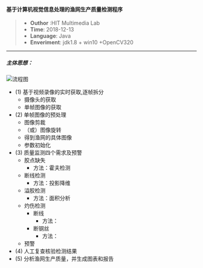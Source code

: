 #### 基于计算机视觉信息处理的渔网生产质量检测程序
> - **Outhor** :HIT Multimedia Lab 
> - **Time**: 2018-12-13 
> - **Language**: Java
> - **Enveriment**: jdk1.8 + win10 +OpenCV320
---
##### 主体思想：
 ![流程图](images/1-1.jpg)
- (1) 基于视频录像的实时获取,逐帧拆分
    -  摄像头的获取
    -  单帧图像的获取
- (2) 单帧图像的预处理
    -  图像剪裁
    - （或）图像旋转
    -  得到渔网的具体图像
    -  参数初始化
- (3) 质量监测四个需求及预警
    -  胶点缺失
        - 方法：霍夫检测
    - 断线检测
        - 方法：投影降维
    -  溢胶检测
        - 方法：面积分析
    - 灼伤检测
        - 断线
            - 方法：
        - 断钢丝
            - 方法：
    - 预警
- (4) 人工复查核验检测结果
- (5) 分析渔网生产质量，并生成图表和报告
